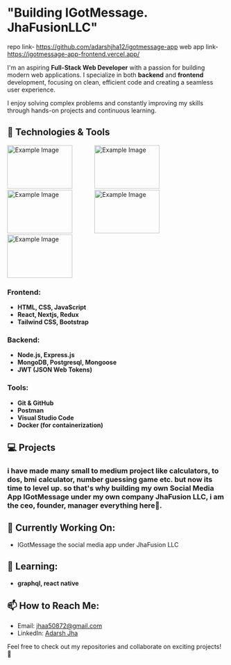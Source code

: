 # "Building IGotMessage. JhaFusionLLC"
repo link- https://github.com/adarshjha12/igotmessage-app
web app link- https://igotmessage-app-frontend.vercel.app/

I'm an aspiring **Full-Stack Web Developer** with a passion for building modern web applications. I specialize in both **backend** and **frontend** development, focusing on clean, efficient code and creating a seamless user experience. 

I enjoy solving complex problems and constantly improving my skills through hands-on projects and continuous learning.

## 🚀 Technologies & Tools

<div>
  <img src="https://miro.medium.com/v2/resize:fit:2000/0*exXLyexwiMZ7Nwsg.png" alt="Example Image" height='100' width="150">
  &nbsp; &nbsp; &nbsp; &nbsp; &nbsp; &nbsp;
  
  <img src="https://encrypted-tbn0.gstatic.com/images?q=tbn:ANd9GcShLkVVZFiwIEqwzm1SXhP7N7_dfIGchUww0w&s" alt="Example Image" height='100' width="150">
  &nbsp; &nbsp; &nbsp; &nbsp; &nbsp; &nbsp;
  
<img src="https://encrypted-tbn0.gstatic.com/images?q=tbn:ANd9GcRJcB4K9EY3wAmEOtTjoJlVZ6xCaEOnc05saQ&s" alt="Example Image" height='100' width="150">
  &nbsp; &nbsp;  &nbsp; &nbsp;  &nbsp; &nbsp;
<img src="https://datapro.in/uploads/89eb94efd5a4418bcbd9db16f8e1977f.png" alt="Example Image" height='100' width="150">
  &nbsp; &nbsp;   &nbsp; &nbsp;   &nbsp; &nbsp;
<img src="https://encrypted-tbn0.gstatic.com/images?q=tbn:ANd9GcS8tK1C7VhYrBF3Ao151YEGWZNIl_eU0GRGKw&s" alt="Example Image" height='100' width="150">

</div>

### Frontend:
- **HTML, CSS, JavaScript**
- **React, Nextjs, Redux**
- **Tailwind CSS, Bootstrap**

### Backend:
- **Node.js, Express.js**
- **MongoDB, Postgresql, Mongoose**
- **JWT (JSON Web Tokens)**

### Tools:
- **Git & GitHub**
- **Postman**
- **Visual Studio Code**
- **Docker (for containerization)**

## 💻 Projects

### i have made many small to medium project like calculators, to dos, bmi calculator, number guessing game etc. but now its time to level up. so that's why building my own Social Media App **IGotMessage** under my own company **JhaFusion LLC**, i am the ceo, founder, manager everything here🤣.

## 🔭 Currently Working On:
- IGotMessage the social media app under JhaFusion LLC

## 🌱 Learning:
- **graphql, react native**

## 📫 How to Reach Me:
- Email: [jhaa50872@gmail.com](mailto:jhaa50872@gmail.com)
- LinkedIn: [Adarsh Jha](https://www.linkedin.com/in/adarsh-jha1/)

Feel free to check out my repositories and collaborate on exciting projects! 🚀

